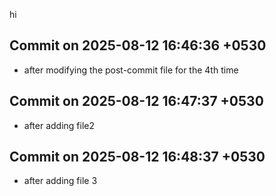 hi

## Commit on 2025-08-12 16:46:36 +0530
- after modifying the post-commit file for the 4th time

## Commit on 2025-08-12 16:47:37 +0530
- after adding file2

## Commit on 2025-08-12 16:48:37 +0530
- after adding file 3
